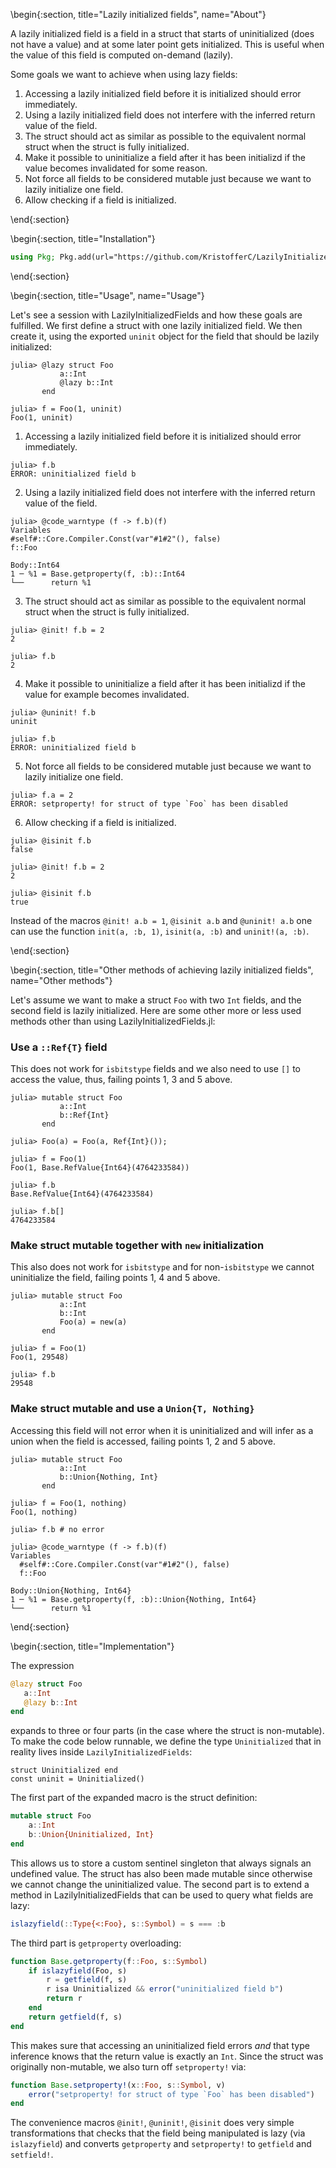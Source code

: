 <!-- =============================
     ABOUT
    ============================== -->


\begin{:section, title="Lazily initialized fields", name="About"}



A lazily initialized field is a field in a struct that starts of uninitialized
(does not have a value) and at some later point gets initialized. This is useful
when the value of this field is computed on-demand (lazily).

Some goals we want to achieve when using lazy fields:

1. Accessing a lazily initialized field before it is initialized should error immediately.
2. Using a lazily initialized field does not interfere with the inferred return
   value of the field.
3. The struct should act as similar as possible to the equivalent normal struct when the struct is fully initialized.
4. Make it possible to uninitialize a field after it has been initializd if the value becomes invalidated for some reason.
5. Not force all fields to be considered mutable just because we want to lazily initialize one field.
6. Allow checking if a field is initialized.

\end{:section}

\begin{:section, title="Installation"}

```julia
using Pkg; Pkg.add(url="https://github.com/KristofferC/LazilyInitializedFields.jl")
```

\end{:section}


\begin{:section, title="Usage", name="Usage"}

Let's see a session with LazilyInitializedFields and how these goals are
fulfilled. We first define a struct with one lazily initialized field.
We then create it, using the exported `uninit` object for the field that
should be lazily initialized:

```julia-repl
julia> @lazy struct Foo
           a::Int
           @lazy b::Int
       end

julia> f = Foo(1, uninit)
Foo(1, uninit)
```

1. Accessing a lazily initialized field before it is initialized should error immediately.
  ```julia-repl
julia> f.b
ERROR: uninitialized field b
  ```

2. Using a lazily initialized field does not interfere with the inferred return value of the field.
  ```julia-repl
julia> @code_warntype (f -> f.b)(f)
Variables
#self#::Core.Compiler.Const(var"#1#2"(), false)
f::Foo

Body::Int64
1 ─ %1 = Base.getproperty(f, :b)::Int64
└──      return %1
  ```
3. The struct should act as similar as possible to the equivalent normal struct when the struct is fully initialized.
  ```julia-repl
julia> @init! f.b = 2
2

julia> f.b
2
  ```
4. Make it possible to uninitialize a field after it has been initializd if the value for example becomes invalidated.
  ```julia-repl
julia> @uninit! f.b
uninit

julia> f.b
ERROR: uninitialized field b
  ```
5. Not force all fields to be considered mutable just because we want to lazily initialize one field.

  ```julia-repl
julia> f.a = 2
ERROR: setproperty! for struct of type `Foo` has been disabled
  ```
6. Allow checking if a field is initialized.
  ```julia-repl
julia> @isinit f.b
false

julia> @init! f.b = 2
2

julia> @isinit f.b
true
  ```

Instead of the macros `@init! a.b = 1`, `@isinit a.b` and `@uninit! a.b` one can
use the function `init(a, :b, 1)`, `isinit(a, :b)` and `uninit!(a, :b)`.

\end{:section}

\begin{:section, title="Other methods of achieving lazily initialized fields", name="Other methods"}

Let's assume we want to make a struct `Foo` with two `Int` fields, and the
second field is lazily initialized. Here are some other more or less used
methods other than using LazilyInitializedFields.jl:

### Use a `::Ref{T}` field

This does not work for `isbitstype` fields and we also need to use `[]` to
access the value, thus, failing points 1, 3 and 5 above.

```julia-repl
julia> mutable struct Foo
           a::Int
           b::Ref{Int}
       end

julia> Foo(a) = Foo(a, Ref{Int}());

julia> f = Foo(1)
Foo(1, Base.RefValue{Int64}(4764233584))

julia> f.b
Base.RefValue{Int64}(4764233584)

julia> f.b[]
4764233584
```

### Make struct mutable together with `new` initialization

This also does not work for `isbitstype` and for non-`isbitstype` we cannot
uninitialize the field, failing points 1, 4 and 5 above.

```julia-repl
julia> mutable struct Foo
           a::Int
           b::Int
           Foo(a) = new(a)
       end

julia> f = Foo(1)
Foo(1, 29548)

julia> f.b
29548
```

### Make struct mutable and use a `Union{T, Nothing}`

Accessing this field will not error when it is uninitialized and will infer as a
union when the field is accessed, failing points 1, 2 and 5 above.
```
julia> mutable struct Foo
           a::Int
           b::Union{Nothing, Int}
       end

julia> f = Foo(1, nothing)
Foo(1, nothing)

julia> f.b # no error

julia> @code_warntype (f -> f.b)(f)
Variables
  #self#::Core.Compiler.Const(var"#1#2"(), false)
  f::Foo

Body::Union{Nothing, Int64}
1 ─ %1 = Base.getproperty(f, :b)::Union{Nothing, Int64}
└──      return %1
```

\end{:section}

\begin{:section, title="Implementation"}

The expression 

```julia
@lazy struct Foo
   a::Int
   @lazy b::Int
end
```

expands to three or four parts (in the case where the struct is non-mutable). To
make the code below runnable, we define the type `Uninitialized` that in reality lives
inside `LazilyInitializedFields`:

```
struct Uninitialized end
const uninit = Uninitialized()
```

The first part of the expanded macro is the struct definition:

```julia
mutable struct Foo
    a::Int
    b::Union{Uninitialized, Int}
end
```

This allows us to store a custom sentinel singleton that always signals an
undefined value. The struct has also been made mutable since otherwise we cannot
change the uninitialized value. The second part is to extend a method in
LazilyInitializedFields that can be used to query what fields are lazy:

```julia
islazyfield(::Type{<:Foo}, s::Symbol) = s === :b
```

The third part is `getproperty` overloading:

```julia
function Base.getproperty(f::Foo, s::Symbol)
    if islazyfield(Foo, s)
        r = getfield(f, s)
        r isa Uninitialized && error("uninitialized field b")
        return r
    end
    return getfield(f, s)
end
```

This makes sure that accessing an uninitialized field errors *and* that type
inference knows that the return value is exactly an `Int`. Since the struct was
originally non-mutable, we also turn off `setproperty!` via:

```julia
function Base.setproperty!(x::Foo, s::Symbol, v)
    error("setproperty! for struct of type `Foo` has been disabled")
end
```

The convenience macros `@init!`, `@uninit!`, `@isinit` does very simple
transformations that checks that the field being manipulated is lazy (via
`islazyfield`) and converts `getproperty` and `setproperty!` to `getfield` and
`setfield!`.

